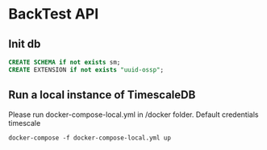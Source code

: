 # BackTest API
## Init db
```sql
CREATE SCHEMA if not exists sm;
CREATE EXTENSION if not exists "uuid-ossp";
```
## Run a local instance of TimescaleDB
Please run docker-compose-local.yml in /docker folder. Default credentials timescale
```
docker-compose -f docker-compose-local.yml up
```